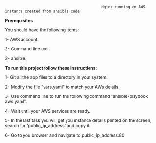                                             
                                                Nginx running on AWS instance created from ansible code


**Prerequisites**


You should have the following items:



1- AWS account.


2- Command line tool.


3- ansible.



**To run this project follow these instructions:**


1- Git all the app files to a directory in your system.


2- Modify the file "vars.yaml" to match your AWs details.


3- Use command line to run the following command "ansible-playbook aws.yaml".


4- Wait until your AWS services are ready.


5- In the last task you will get you instance details printed on the screen, search for 'public_ip_address' and copy it.


6- Go to you browser and navigate to public_ip_address:80









  
